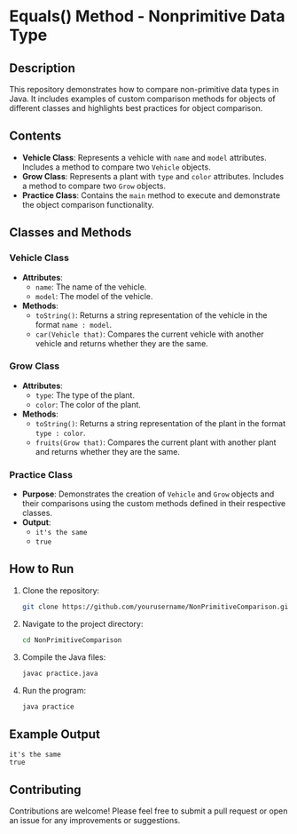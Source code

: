 # Equals() Method - Nonprimitive Data Type

## Description
This repository demonstrates how to compare non-primitive data types in Java. It includes examples of custom comparison methods for objects of different classes and highlights best practices for object comparison.

## Contents
- **Vehicle Class**: Represents a vehicle with `name` and `model` attributes. Includes a method to compare two `Vehicle` objects.
- **Grow Class**: Represents a plant with `type` and `color` attributes. Includes a method to compare two `Grow` objects.
- **Practice Class**: Contains the `main` method to execute and demonstrate the object comparison functionality.

## Classes and Methods

### Vehicle Class
- **Attributes**:
  - `name`: The name of the vehicle.
  - `model`: The model of the vehicle.
- **Methods**:
  - `toString()`: Returns a string representation of the vehicle in the format `name : model`.
  - `car(Vehicle that)`: Compares the current vehicle with another vehicle and returns whether they are the same.

### Grow Class
- **Attributes**:
  - `type`: The type of the plant.
  - `color`: The color of the plant.
- **Methods**:
  - `toString()`: Returns a string representation of the plant in the format `type : color`.
  - `fruits(Grow that)`: Compares the current plant with another plant and returns whether they are the same.

### Practice Class
- **Purpose**: Demonstrates the creation of `Vehicle` and `Grow` objects and their comparisons using the custom methods defined in their respective classes.
- **Output**:
  - `it's the same`
  - `true`

## How to Run
1. Clone the repository:
   ```sh
   git clone https://github.com/yourusername/NonPrimitiveComparison.git
   ```
2. Navigate to the project directory:
   ```sh
   cd NonPrimitiveComparison
   ```
3. Compile the Java files:
   ```sh
   javac practice.java
   ```
4. Run the program:
   ```sh
   java practice
   ```

## Example Output
```
it's the same
true
```

## Contributing
Contributions are welcome! Please feel free to submit a pull request or open an issue for any improvements or suggestions.
